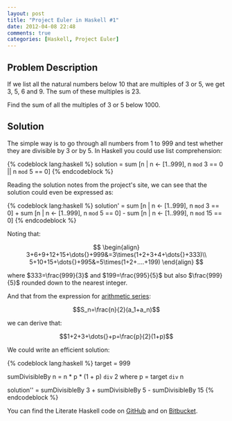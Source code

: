 ```yaml
---
layout: post
title: "Project Euler in Haskell #1"
date: 2012-04-08 22:48
comments: true
categories: [Haskell, Project Euler]
---
```


## Problem Description
If we list all the natural numbers below 10 that are multiples of 3 or 5,
we get 3, 5, 6 and 9. The sum of these multiples is 23.

Find the sum of all the multiples of 3 or 5 below 1000.
<!-- more -->

## Solution
The simple way is to go through all numbers from 1 to 999 and test whether
they are divisible by 3 or by 5. In Haskell you could use list comprehension:

{% codeblock lang:haskell %}
solution  =  sum [n | n <- [1..999], n `mod` 3 == 0 || n `mod` 5 == 0]
{% endcodeblock %}

Reading the solution notes from the project's site, we can see that the solution
could even be expressed as:

{% codeblock lang:haskell %}
solution'  =  sum [n | n <- [1..999], n `mod` 3 == 0]  +
              sum [n | n <- [1..999], n `mod` 5 == 0]  -
              sum [n | n <- [1..999], n `mod` 15 == 0]
{% endcodeblock %}

Noting that:

$$
\begin{align}
3+6+9+12+15+\dots{}+999&=3\times(1+2+3+4+\dots{}+333)\\
5+10+15+\dots{}+995&=5\times(1+2+....+199)
\end{align}
$$

where $333=\frac{999}{3}$ and $199=\frac{995}{5}$ but also $\frac{999}{5}$
rounded down to the nearest integer.

And that from the expression for
[arithmetic series](http://en.wikipedia.org/w/index.php?title=Arithmetic_progression&oldid=485252595):

$$S_n=\frac{n}{2}(a_1+a_n)$$

we can derive that:

$$1+2+3+\dots{}+p=\frac{p}{2}(1+p)$$

We could write an efficient solution:

{% codeblock lang:haskell %}
target = 999

sumDivisibleBy n = n * p * (1 + p) `div` 2
    where
      p = target `div` n

solution'' = sumDivisibleBy 3 + sumDivisibleBy 5 - sumDivisibleBy 15
{% endcodeblock %}

You can find the Literate Haskell code on [GitHub](https://github.com/maurotrb/mt-euler)
and on [Bitbucket](https://bitbucket.org/maurotrb/mt-euler).
